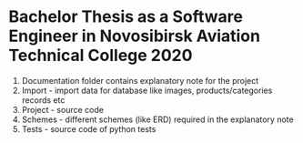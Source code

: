 # Bachelor Thesis as a Software Engineer in Novosibirsk Aviation Technical College 2020
1. Documentation folder contains explanatory note for the project
2. Import - import data for database like images, products/categories records etc
3. Project - source code
4. Schemes - different schemes (like ERD)  required in the explanatory note
5. Tests - source code of python tests


